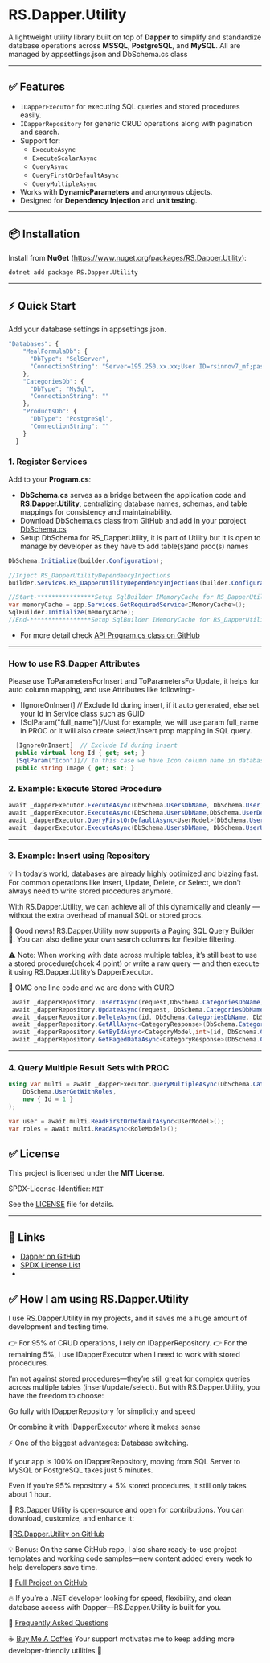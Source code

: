 # RS.Dapper.Utility

A lightweight utility library built on top of **Dapper** to simplify and standardize database operations across **MSSQL**, **PostgreSQL**, and **MySQL**. All are managed by appsettings.json and DbSchema.cs class

---

## ✅ Features

- `IDapperExecutor` for executing SQL queries and stored procedures easily.
- `IDapperRepository` for generic CRUD operations along with pagination and search.
- Support for:
  - `ExecuteAsync`
  - `ExecuteScalarAsync`
  - `QueryAsync`
  - `QueryFirstOrDefaultAsync`
  - `QueryMultipleAsync`
- Works with **DynamicParameters** and anonymous objects.
- Designed for **Dependency Injection** and **unit testing**.

---

## 📦 Installation

Install from **NuGet** (https://www.nuget.org/packages/RS.Dapper.Utility):

```bash
dotnet add package RS.Dapper.Utility
```

---

## ⚡ Quick Start
Add your database settings in appsettings.json.
``` javascript
"Databases": {
    "MealFormulaDb": {
      "DbType": "SqlServer",
      "ConnectionString": "Server=195.250.xx.xx;User ID=rsinnov7_mf;password=xxxxx;database=dbname;Encrypt=True;TrustServerCertificate=True;"
    },
    "CategoriesDb": {
      "DbType": "MySql",
      "ConnectionString": ""
    },
    "ProductsDb": {
      "DbType": "PostgreSql",
      "ConnectionString": ""
    }
  }

```
### 1. Register Services

Add to your **Program.cs**:
- **DbSchema.cs** serves as a bridge between the application code and **RS.Dapper.Utility**, centralizing database names, schemas, and table mappings for consistency and maintainability.
- Download DbSchema.cs class from GitHub and add in your poroject [DbSchema.cs](https://github.com/ravinder25886/ProjectArchitecture/blob/main/ProjectName.DataAccess/Constants/DbSchema.cs)
- Setup DbSchema for RS_DapperUtility, it is part of Utility but it is open to manage by developer as they have to add table(s)and proc(s) names

```csharp
DbSchema.Initialize(builder.Configuration);
```

```csharp
//Inject RS_DapperUtilityDependencyInjections
builder.Services.RS_DapperUtilityDependencyInjections(builder.Configuration);
```
```csharp
//Start-****************Setup SqlBuilder IMemoryCache for RS_DapperUtility **************
var memoryCache = app.Services.GetRequiredService<IMemoryCache>();
SqlBuilder.Initialize(memoryCache);
//End-*****************Setup SqlBuilder IMemoryCache for RS_DapperUtility****************
```
- For more detail check [API Program.cs class on GitHub](https://github.com/ravinder25886/ProjectArchitecture/blob/main/ProjectName.API/Program.cs)
---
### How to use RS.Dapper Attributes 
Please use ToParametersForInsert and ToParametersForUpdate, it helps for auto column mapping, and use Attributes like following:-
- [IgnoreOnInsert]  // Exclude Id during insert, if it auto generated, else set your Id in Service class such as GUID
- [SqlParam("full_name")]//Just for example, we will use param full_name in PROC or it will also create select/insert prop mapping in SQL query.
```csharp
  [IgnoreOnInsert]  // Exclude Id during insert
  public virtual long Id { get; set; }
  [SqlParam("Icon")]// In this case we have Icon column name in database and prop name is Image 
  public string Image { get; set; }
```

### 2. Example: Execute Stored Procedure

```csharp
await _dapperExecutor.ExecuteAsync(DbSchema.UsersDbName, DbSchema.UserInsertProc, user.ToParametersForInsert());
await _dapperExecutor.ExecuteAsync(DbSchema.UsersDbName,DbSchema.UserDeleteProc,new { Id = id });
await _dapperExecutor.QueryFirstOrDefaultAsync<UserModel>(DbSchema.UsersDbName, DbSchema.UserGetByIdProc, new { Id = id });
await _dapperExecutor.ExecuteAsync(DbSchema.UsersDbName, DbSchema.UserUpdateProc, user.ToParametersForUpdate());
```

---

### 3. Example: Insert using Repository
💡 In today’s world, databases are already highly optimized and blazing fast. For common operations like Insert, Update, Delete, or Select, we don’t always need to write stored procedures anymore.

With RS.Dapper.Utility, we can achieve all of this dynamically and cleanly — without the extra overhead of manual SQL or stored procs.

🚀 Good news! RS.Dapper.Utility now supports a Paging SQL Query Builder 🎉. You can also define your own search columns for flexible filtering.

⚠️ Note: When working with data across multiple tables, it’s still best to use a stored procedure(chcek 4 point) or write a raw query — and then execute it using RS.Dapper.Utility’s DapperExecutor.

🚀 OMG one line code and we are done with CURD 
```csharp
 await _dapperRepository.InsertAsync(request,DbSchema.CategoriesDbName, DbSchema.CategoryTable);
 await _dapperRepository.UpdateAsync(request, DbSchema.CategoriesDbName, DbSchema.CategoryTable);
 await _dapperRepository.DeleteAsync(id, DbSchema.CategoriesDbName, DbSchema.CategoryTable);
 await _dapperRepository.GetAllAsync<CategoryResponse>(DbSchema.CategoriesDbName, DbSchema.CategoryTable);
 await _dapperRepository.GetByIdAsync<CategoryModel,int>(id, DbSchema.CategoriesDbName, DbSchema.CategoryTable);
 await _dapperRepository.GetPagedDataAsync<CategoryResponse>(DbSchema.CategoriesDbName, DbSchema.CategoryTable, pagedRequest);
```

---

### 4. Query Multiple Result Sets with PROC

```csharp
using var multi = await _dapperExecutor.QueryMultipleAsync(DbSchema.CategoriesDbName,
    DbSchema.UserGetWithRoles,
    new { Id = 1 } 
);

var user = await multi.ReadFirstOrDefaultAsync<UserModel>();
var roles = await multi.ReadAsync<RoleModel>();
```

## ✅ License

This project is licensed under the **MIT License**.

SPDX-License-Identifier: `MIT`

See the [LICENSE](LICENSE) file for details.

---

## 🔗 Links

- [Dapper on GitHub](https://github.com/ravinder25886/ProjectArchitecture/tree/main/Dapper.Utility)
- [SPDX License List](https://spdx.org/licenses/)
- 
## ✅ How I am using RS.Dapper.Utility
I use RS.Dapper.Utility in my projects, and it saves me a huge amount of development and testing time.

👉 For 95% of CRUD operations, I rely on IDapperRepository.
👉 For the remaining 5%, I use IDapperExecutor when I need to work with stored procedures.

I’m not against stored procedures—they’re still great for complex queries across multiple tables (insert/update/select). But with RS.Dapper.Utility, you have the freedom to choose:

Go fully with IDapperRepository for simplicity and speed

Or combine it with IDapperExecutor where it makes sense

⚡ One of the biggest advantages: Database switching.

If your app is 100% on IDapperRepository, moving from SQL Server to MySQL or PostgreSQL takes just 5 minutes.

Even if you’re 95% repository + 5% stored procedures, it still only takes about 1 hour.

📌 RS.Dapper.Utility is open-source and open for contributions.
You can download, customize, and enhance it:

🔗[RS.Dapper.Utility on GitHub](https://github.com/ravinder25886/ProjectArchitecture/tree/main/Dapper.Utility)

💡 Bonus: On the same GitHub repo, I also share ready-to-use project templates and working code samples—new content added every week to help developers save time.

🔗 [Full Project on GitHub](https://github.com/ravinder25886/ProjectArchitecture/tree/main)

🔥 If you’re a .NET developer looking for speed, flexibility, and clean database access with Dapper—RS.Dapper.Utility is built for you.

🙋 [Frequently Asked Questions](https://www.theravinder.com/blog/rs-dapper-utility-faq-10060) 

☕ [Buy Me A Coffee](https://buymeacoffee.com/ravinder25z)
Your support motivates me to keep adding more developer-friendly utilities 🚀
